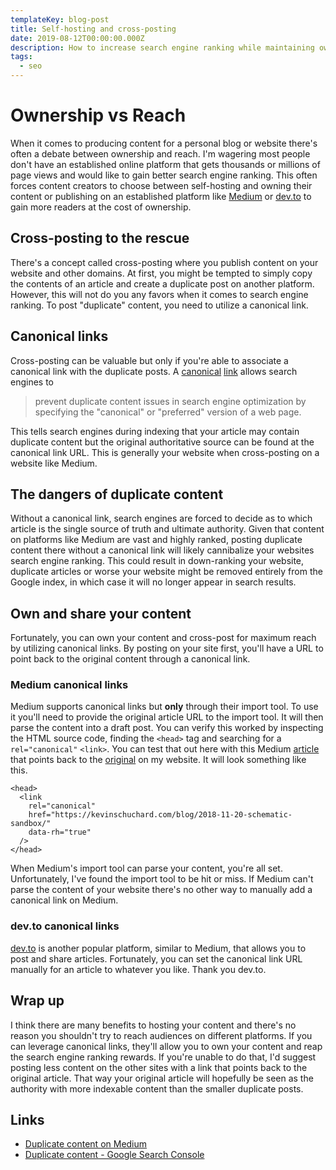 ```yaml
---
templateKey: blog-post
title: Self-hosting and cross-posting
date: 2019-08-12T00:00:00.000Z
description: How to increase search engine ranking while maintaining ownership of your content and reaching the maximum amount of viewers
tags:
  - seo
---
```


# Ownership vs Reach

When it comes to producing content for a personal blog or website there's often a debate between ownership and reach. I'm wagering most people don't have an established online platform that gets thousands or millions of page views and would like to gain better search engine ranking. This often forces content creators to choose between self-hosting and owning their content or publishing on an established platform like [Medium](https://www.medium.com) or [dev.to](https://www.dev.to) to gain more readers at the cost of ownership.

## Cross-posting to the rescue

There's a concept called cross-posting where you publish content on your website and other domains. At first, you might be tempted to simply copy the contents of an article and create a duplicate post on another platform. However, this will not do you any favors when it comes to search engine ranking. To post "duplicate" content, you need to utilize a canonical link.

## Canonical links

Cross-posting can be valuable but only if you're able to associate a canonical link with the duplicate posts. A [canonical](https://en.wikipedia.org/wiki/Canonical_link_element) [link](https://developer.mozilla.org/en-US/docs/Web/HTML/Link_types) allows search engines to

> prevent duplicate content issues in search engine optimization by specifying the "canonical" or "preferred" version of a web page.

This tells search engines during indexing that your article may contain duplicate content but the original authoritative source can be found at the canonical link URL. This is generally your website when cross-posting on a website like Medium.

## The dangers of duplicate content

Without a canonical link, search engines are forced to decide as to which article is the single source of truth and ultimate authority. Given that content on platforms like Medium are vast and highly ranked, posting duplicate content there without a canonical link will likely cannibalize your websites search engine ranking. This could result in down-ranking your website, duplicate articles or worse your website might be removed entirely from the Google index, in which case it will no longer appear in search results.

## Own and share your content

Fortunately, you can own your content and cross-post for maximum reach by utilizing canonical links. By posting on your site first, you'll have a URL to point back to the original content through a canonical link.

### Medium canonical links

Medium supports canonical links but **only** through their import tool. To use it you'll need to provide the original article URL to the import tool. It will then parse the content into a draft post. You can verify this worked by inspecting the HTML source code, finding the `<head>` tag and searching for a `rel="canonical"` `<link>`. You can test that out here with this Medium [article](https://medium.com/briebug-blog/building-schematics-with-a-sandbox-a02b9e746851) that points back to the [original](https://kevinschuchard.com/blog/2018-11-20-schematic-sandbox/) on my website. It will look something like this.

```html{3}
<head>
  <link
    rel="canonical"
    href="https://kevinschuchard.com/blog/2018-11-20-schematic-sandbox/"
    data-rh="true"
  />
</head>
```

When Medium's import tool can parse your content, you're all set. Unfortunately, I've found the import tool to be hit or miss. If Medium can't parse the content of your website there's no other way to manually add a canonical link on Medium.

### dev.to canonical links

[dev.to](https://dev.to/) is another popular platform, similar to Medium, that allows you to post and share articles. Fortunately, you can set the canonical link URL manually for an article to whatever you like. Thank you dev.to.

## Wrap up

I think there are many benefits to hosting your content and there's no reason you shouldn't try to reach audiences on different platforms. If you can leverage canonical links, they'll allow you to own your content and reap the search engine ranking rewards. If you're unable to do that, I'd suggest posting less content on the other sites with a link that points back to the original article. That way your original article will hopefully be seen as the authority with more indexable content than the smaller duplicate posts.

## Links

- [Duplicate content on Medium](https://help.medium.com/hc/en-us/articles/217991468-SEO-and-duplicate-content)
- [Duplicate content - Google Search Console](https://support.google.com/webmasters/answer/66359)

